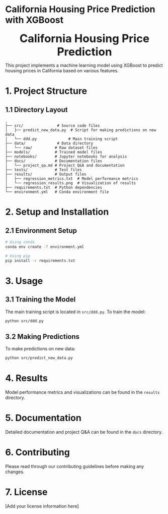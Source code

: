 # California Housing Price Prediction with XGBoost

<div style="font-size:2.5em; font-weight:bold; text-align:center; margin-top:20px;">California Housing Price Prediction</div>

This project implements a machine learning model using XGBoost to predict housing prices in California based on various features.

# 1. Project Structure

## 1.1 Directory Layout

```
.
├── src/               # Source code files
│   ├── predict_new_data.py  # Script for making predictions on new data
│   └── ddd.py              # Main training script
├── data/              # Data directory
│   └── raw/          # Raw dataset files
├── models/           # Trained model files
├── notebooks/        # Jupyter notebooks for analysis
├── docs/             # Documentation files
│   └── project_qa.md # Project Q&A and documentation
├── tests/            # Test files
├── results/          # Output files
│   ├── regression_metrics.txt  # Model performance metrics
│   └── regression_results.png  # Visualization of results
├── requirements.txt  # Python dependencies
└── environment.yml   # Conda environment file
```

# 2. Setup and Installation

## 2.1 Environment Setup

```bash
# Using conda
conda env create -f environment.yml

# Using pip
pip install -r requirements.txt
```

# 3. Usage

## 3.1 Training the Model
The main training script is located in `src/ddd.py`. To train the model:

```bash
python src/ddd.py
```

## 3.2 Making Predictions
To make predictions on new data:

```bash
python src/predict_new_data.py
```

# 4. Results

Model performance metrics and visualizations can be found in the `results` directory.

# 5. Documentation

Detailed documentation and project Q&A can be found in the `docs` directory.

# 6. Contributing

Please read through our contributing guidelines before making any changes.

# 7. License

[Add your license information here]
